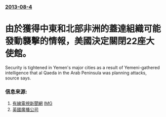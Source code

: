 ### [2013-08-4](/news/2013/08/4/index.md)

##### 
#  由於獲得中東和北部非洲的蓋達組織可能發動襲擊的情報，美國決定關閉22座大使館。

Security is tightened in Yemen's major cities as a result of Yemeni-gathered intelligence that al Qaeda in the Arab Peninsula was planning attacks, source says.


### 信息来源:

1. [有線電視新聞網](http://edition.cnn.com/2013/08/02/world/meast/yemen-al-qaeda) [IMG](https://cdn.cnn.com/cnnnext/dam/assets/130716191111-sanaa-yemen-story-top.jpg)
2. [英國廣播公司](http://www.bbc.co.uk/zhongwen/trad/world/2013/08/130805_world_us_embassy.shtml)
